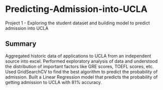 # Predicting-Admission-into-UCLA
Project 1 -  Exploring the student dataset and building model to predict admission into UCLA

## Summary
Aggregated historic data of applications to UCLA from an independent source into excel. 
Performed exploratory analysis of data and understood the distribution of important factors like GRE scores, TOEFL scores, etc. 
Used GridSearchCV to find the best algorithm to predict the probability of admission. 
Built a Linear Regression model that predicts the probability of getting admission to UCLA with 81% accuracy.
